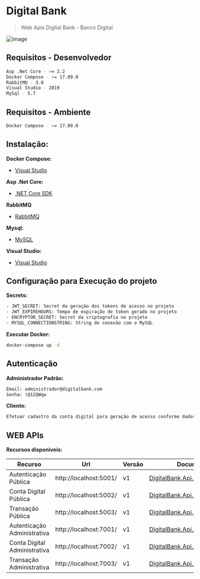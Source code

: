 # Digital Bank

>Web Apis Digital Bank - Banco Digital

![image](https://credicarvantagens.com/wp-content/uploads/2019/07/banco-digital.jpg)

## Requisitos - Desenvolvedor
```sh
Asp .Net Core - >= 2.2
Docker Compose - >= 17.09.0
RabbitMQ - 3.0 
Visual Studio - 2019
MySql - 5.7
```

## Requisitos - Ambiente
```sh
Docker Compose - >= 17.09.0
```

## Instalação:

**Docker Compose:**

* [Visual Studio](https://www.docker.com/products/docker-desktop)

**Asp .Net Core:**

* [.NET Core SDK](https://github.com/dotnet/core/blob/master/release-notes/download-archive.md)

**RabbitMQ**

* [RabbitMQ](https://www.rabbitmq.com/download.html)

**Mysql:**

* [MySQL](https://www.mysql.com/downloads/)


**Visual Studio:**

* [Visual Studio](https://visualstudio.microsoft.com/pt-br/)


## Configuração para Execução do projeto

**Secrets:**

```sh
- JWT_SECRET: Secret da geração dos tokens de acesso no projeto
- JWT_EXPIREHOURS: Tempo de expiração de token gerado no projeto
- ENCRYPTOR_SECRET: Secret da criptografia no projeto
- MYSQL_CONNECTIONSTRING: String de conexão com o MySQL
```

**Executar Docker:**

```sh
docker-compose up -d
```

## Autenticação

**Administrador Padrão:**

```sh
Email: administrador@digitalbank.com
Senha: !@12QWqw
```

**Cliente:**

```sh
Efetuar cadastro da conta digital para geração de acesso conforme dados cadastrais.
```

## WEB APIs

**Recursos disponiveis:**

| Recurso | Url |Versão | Documentação |
| -- | -- | -- | -- |
| Autenticação Pública | http://localhost:5001/ | v1 | [DigitalBank.Api.Pub.Authenticate](DigitalBank.Api.Pub/DigitalBank.Api.Pub.Authenticate/readme.md) |
| Conta Digital Pública | http://localhost:5002/ | v1 | [DigitalBank.Api.Pub.DigitalAccount](DigitalBank.Api.Pub/DigitalBank.Api.Pub.DigitalAccount/readme.md) |
| Transação Pública | http://localhost:5003/ | v1 | [DigitalBank.Api.Pub.Transaction](DigitalBank.Api.Pub/DigitalBank.Api.Pub.Transaction/readme.md) |
| Autenticação Administrativa | http://localhost:7001/ | v1 | [DigitalBank.Api.Adm.Authenticate](DigitalBank.Api.Adm/DigitalBank.Api.Adm.Authenticate/readme.md) |
| Conta Digital Administrativa | http://localhost:7002/ | v1 | [DigitalBank.Api.Adm.DigitalAccount](DigitalBank.Api.Adm/DigitalBank.Api.Adm.DigitalAccount/readme.md) |
| Transação Administrativa | http://localhost:7003/ | v1 | [DigitalBank.Api.Adm.Transaction](DigitalBank.Api.Adm/DigitalBank.Api.Adm.Transaction/readme.md) |



